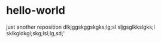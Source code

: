 # hello-world
just another reposition
dlkjggskggskgks;lg;sl
sljgsglkkslgks;l
sklkgldkgl;skg;lsl;lg,sd;'

